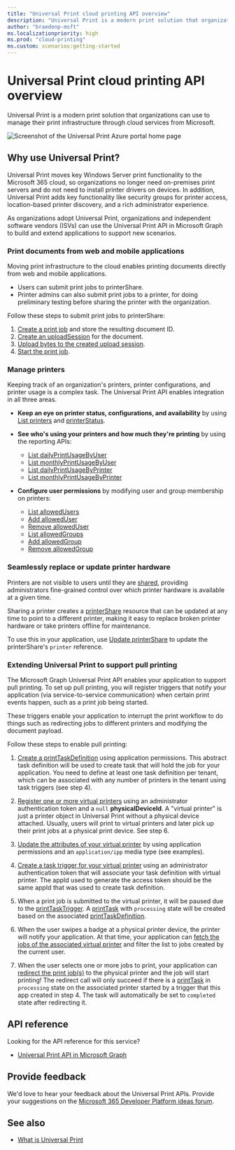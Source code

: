 ```yaml
---
title: "Universal Print cloud printing API overview"
description: "Universal Print is a modern print solution that organizations can use to manage their print infrastructure through cloud services from Microsoft."
author: "braedenp-msft"
ms.localizationpriority: high
ms.prod: "cloud-printing"
ms.custom: scenarios:getting-started
---
```


# Universal Print cloud printing API overview

Universal Print is a modern print solution that organizations can use to manage their print infrastructure through cloud services from Microsoft.

![Screenshot of the Universal Print Azure portal home page](images/universal-print-portal-homepage.png)

## Why use Universal Print?

Universal Print moves key Windows Server print functionality to the Microsoft 365 cloud, so organizations no longer need on-premises print servers and do not need to install printer drivers on devices. In addition, Universal Print adds key functionality like security groups for printer access, location-based printer discovery, and a rich administrator experience.

As organizations adopt Universal Print, organizations and independent software vendors (ISVs) can use the Universal Print API in Microsoft Graph to build and extend applications to support new scenarios.

### Print documents from web and mobile applications

Moving print infrastructure to the cloud enables printing documents directly from web and mobile applications.
- Users can submit print jobs to printerShare.
- Printer admins can also submit print jobs to a printer, for doing preliminary testing before sharing the printer with the organization.

Follow these steps to submit print jobs to printerShare:

1. [Create a print job](/graph/api/printershare-post-jobs) and store the resulting document ID.
2. [Create an uploadSession](/graph/api/printdocument-createuploadsession) for the document. 
3. [Upload bytes to the created upload session](./upload-data-to-upload-session.md).
4. [Start the print job](/graph/api/printjob-start).

### Manage printers

Keeping track of an organization's printers, printer configurations, and printer usage is a complex task. The Universal Print API enables integration in all three areas.

* **Keep an eye on printer status, configurations, and availability** by using [List printers](/graph/api/print-list-printers) and [printerStatus](/graph/api/resources/printerstatus).

* **See who's using your printers and how much they're printing** by using the reporting APIs:
  * [List dailyPrintUsageByUser](/graph/api/reportroot-list-dailyprintusagebyuser)
  * [List monthlyPrintUsageByUser](/graph/api/reportroot-list-monthlyprintusagebyuser)
  * [List dailyPrintUsageByPrinter](/graph/api/reportroot-list-dailyprintusagebyprinter)
  * [List monthlyPrintUsageByPrinter](/graph/api/reportroot-list-monthlyprintusagebyprinter)

* **Configure user permissions** by modifying user and group membership on printers:
  * [List allowedUsers](/graph/api/printershare-list-allowedusers)
  * [Add allowedUser](/graph/api/printershare-post-allowedusers)
  * [Remove allowedUser](/graph/api/printershare-delete-alloweduser)
  * [List allowedGroups](/graph/api/printershare-list-allowedgroups)
  * [Add allowedGroup](/graph/api/printershare-post-allowedgroups)
  * [Remove allowedGroup](/graph/api/printershare-delete-allowedgroup)

### Seamlessly replace or update printer hardware

Printers are not visible to users until they are [shared](/graph/api/print-post-shares), providing administrators fine-grained control over which printer hardware is available at a given time.

Sharing a printer creates a [printerShare](/graph/api/resources/printershare) resource that can be updated at any time to point to a different printer, making it easy to replace broken printer hardware or take printers offline for maintenance.

To use this in your application, use [Update printerShare](/graph/api/printershare-update) to update the printerShare's `printer` reference.

### Extending Universal Print to support pull printing

The Microsoft Graph Universal Print API enables your application to support pull printing. To set up pull printing, you will register triggers that notify your application (via service-to-service communication) when certain print events happen, such as a print job being started.

These triggers enable your application to interrupt the print workflow to do things such as redirecting jobs to different printers and modifying the document payload.

Follow these steps to enable pull printing:

1. [Create a printTaskDefinition](/graph/api/print-post-taskdefinitions) using application permissions. This abstract task definition will be used to create task that will hold the job for your application. You need to define at least one task definition per tenant, which can be associated with any number of printers in the tenant using task triggers (see step 4).

2. [Register one or more virtual printers](/graph/api/printer-create) using an administrator authentication token and a `null` **physicalDeviceId**. A "virtual printer" is just a printer object in Universal Print without a physical device attached. Usually, users will print to virtual printers and later pick up their print jobs at a physical print device. See step 6.

3. [Update the attributes of your virtual printer](/graph/api/printer-update) by using application permissions and an `application/ipp` media type (see examples).

4. [Create a task trigger for your virtual printer](/graph/api/printer-post-tasktriggers) using an administrator authentication token that will associate your task definition with virtual printer. The appId used to generate the access token should be the same appId that was used to create task definition.

5. When a print job is submitted to the virtual printer, it will be paused due to the [printTaskTrigger](/graph/api/resources/printtasktrigger). A [printTask](/graph/api/resources/printtask) with `processing` state will be created based on the associated [printTaskDefinition](/graph/api/resources/printtaskdefinition).

6. When the user swipes a badge at a physical printer device, the printer will notify your application. At that time, your application can [fetch the jobs of the associated virtual printer](/graph/api/printer-list-jobs) and filter the list to jobs created by the current user.

7. When the user selects one or more jobs to print, your application can [redirect the print job(s)](/graph/api/printjob-redirect) to the physical printer and the job will start printing! The redirect call will only succeed if there is a [printTask](/graph/api/resources/printtask) in `processing` state on the associated printer started by a trigger that this app created in step 4. The task will automatically be set to `completed` state after redirecting it.

## API reference
Looking for the API reference for this service?

- [Universal Print API in Microsoft Graph](/graph/api/resources/print)

## Provide feedback

We'd love to hear your feedback about the Universal Print APIs. Provide your suggestions on the [Microsoft 365 Developer Platform ideas forum](https://techcommunity.microsoft.com/t5/microsoft-365-developer-platform/idb-p/Microsoft365DeveloperPlatform/label-name/Microsoft%20Graph).

## See also

- [What is Universal Print](/universal-print/fundamentals/universal-print-whatis)
